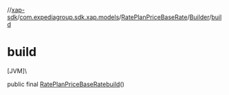 //[xap-sdk](../../../../index.md)/[com.expediagroup.sdk.xap.models](../../index.md)/[RatePlanPriceBaseRate](../index.md)/[Builder](index.md)/[build](build.md)

# build

[JVM]\

public final [RatePlanPriceBaseRate](../index.md)[build](build.md)()

